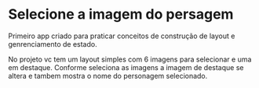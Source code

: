 # Selecione a imagem do persagem

Primeiro app criado para praticar conceitos de construção de layout e genrenciamento de estado.

No projeto vc tem um layout simples com 6 imagens para selecionar e uma em destaque.
Conforme seleciona as imagens a imagem de destaque se altera e tambem mostra o nome do personagem selecionado.
